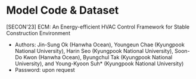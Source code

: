 # Model Code & Dataset
[SECON'23] ECM: An Energy-efficient HVAC Control Framework for Stable Construction Environment

- Authors: Jin-Sung Ok (Hanwha Ocean), Youngeun Chae (Kyungpook National University), Harin Seo (Kyungpook National University), Soon-Do Kwon (Hanwha Ocean), Byungchul Tak (Kyungpook National University), and Young-Kyoon Suh* (Kyungpook National University)
- Password: upon request
